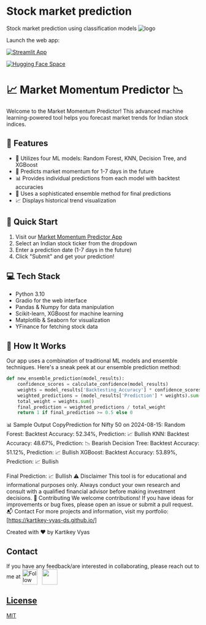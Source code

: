 # Stock market prediction 
 Stock market prediction using classification models 
![logo](logo.png)

Launch the web app:

[![Streamlit App](https://static.streamlit.io/badges/streamlit_badge_black_white.svg)](https://indexesstockmarketml.streamlit.app/)


[![Hugging Face Space](https://img.shields.io/badge/🤗%20Hugging%20Face-Space-blue)](https://huggingface.co/spaces/Kvs8999/market-momentum-predictor)

# 📈 Market Momentum Predictor 📉

Welcome to the Market Momentum Predictor! This advanced machine learning-powered tool helps you forecast market trends for Indian stock indices.

## 🌟 Features

- 🤖 Utilizes four ML models: Random Forest, KNN, Decision Tree, and XGBoost
- 🔮 Predicts market momentum for 1-7 days in the future
- 📊 Provides individual predictions from each model with backtest accuracies
- 🧠 Uses a sophisticated ensemble method for final predictions
- 📈 Displays historical trend visualization

## 🚀 Quick Start

1. Visit our [Market Momentum Predictor App](https://huggingface.co/spaces/YourUsername/market-momentum-predictor)
2. Select an Indian stock ticker from the dropdown
3. Enter a prediction date (1-7 days in the future)
4. Click "Submit" and get your prediction!

## 💻 Tech Stack

- Python 3.10
- Gradio for the web interface
- Pandas & Numpy for data manipulation
- Scikit-learn, XGBoost for machine learning
- Matplotlib & Seaborn for visualization
- YFinance for fetching stock data

## 🧠 How It Works

Our app uses a combination of traditional ML models and ensemble techniques. Here's a sneak peek at our ensemble prediction method:

```python
def new_ensemble_prediction(model_results):
    confidence_scores = calculate_confidence(model_results)
    weights = model_results['Backtesting_Accuracy'] * confidence_scores
    weighted_predictions = (model_results['Prediction'] * weights).sum()
    total_weight = weights.sum()
    final_prediction = weighted_predictions / total_weight
    return 1 if final_prediction >= 0.5 else 0
```

📊 Sample Output
CopyPrediction for Nifty 50 on 2024-08-15:
Random Forest: Backtest Accuracy: 52.34%, Prediction: 📈 Bullish
KNN: Backtest Accuracy: 48.67%, Prediction: 📉 Bearish
Decision Tree: Backtest Accuracy: 51.12%, Prediction: 📈 Bullish
XGBoost: Backtest Accuracy: 53.89%, Prediction: 📈 Bullish

Final Prediction: 📈 Bullish
⚠️ Disclaimer
This tool is for educational and informational purposes only. Always conduct your own research and consult with a qualified financial advisor before making investment decisions.
🤝 Contributing
We welcome contributions! If you have ideas for improvements or bug fixes, please open an issue or submit a pull request.
📬 Contact
For more projects and information, visit my portfolio: [https://kartikey-vyas-ds.github.io/]

Created with ❤️ by Kartikey Vyas

## Contact

If you have any feedback/are interested in collaborating, please reach out to me at [<img height="40" src="https://img.icons8.com/color/48/000000/linkedin.png" height="40em" align="center" alt="Follow Kartikey on LinkedIn" title="Follow Kartikey on LinkedIn"/>](https://www.linkedin.com/in/kartikey-vyas-2a29b9273) &nbsp; <a href="mailto:kvsvyas@gmail.com"> <img height="40" src="https://img.icons8.com/fluent/48/000000/gmail.png" align="center" />





## License

[MIT](https://choosealicense.com/licenses/mit/)